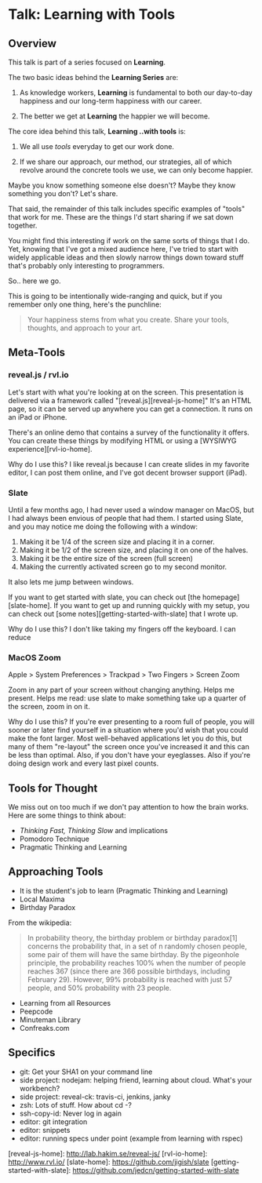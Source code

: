 # Talk: Learning with Tools
## Overview

This talk is part of a series focused on **Learning**.

The two basic ideas behind the **Learning Series** are:

1. As knowledge workers, **Learning** is fundamental to both our
   day-to-day happiness and our long-term happiness with our career.

2. The better we get at **Learning** the happier we will become.

The core idea behind this talk, **Learning ..with tools** is:

1. We all use *tools* everyday to get our work done.

1. If we share our approach, our method, our strategies, all of which
   revolve around the concrete tools we use, we can only become
   happier.

Maybe you know something someone else doesn't? Maybe they know
something you don't? Let's share.

That said, the remainder of this talk includes specific examples of
"tools" that work for me. These are the things I'd start sharing if we
sat down together.

You might find this interesting if work on the same sorts of things
that I do. Yet, knowing that I've got a mixed audience here, I've
tried to start with widely applicable ideas and then slowly narrow
things down toward stuff that's probably only interesting to
programmers.

So.. here we go.

This is going to be intentionally wide-ranging and quick, but if you
remember only one thing, here's the punchline:

> Your happiness stems from what you create. Share your tools,
> thoughts, and approach to your art.

## Meta-Tools

### reveal.js / rvl.io

Let's start with what you're looking at on the screen. This
presentation is delivered via a framework called
"[reveal.js][reveal-js-home]" It's an HTML page, so it can be served
up anywhere you can get a connection. It runs on an iPad or iPhone.

There's an online demo that contains a survey of the functionality it
offers. You can create these things by modifying HTML or using a
[WYSIWYG experience][rvl-io-home].

Why do I use this? I like reveal.js because I can create slides in my
favorite editor, I can post them online, and I've got decent browser
support (iPad).

### Slate

Until a few months ago, I had never used a window manager on MacOS,
but I had always been envious of people that had them. I started using
Slate, and you may notice me doing the following with a window:

1. Making it be 1/4 of the screen size and placing it in a corner.
1. Making it be 1/2 of the screen size, and placing it on one of the
   halves.
1. Making it be the entire size of the screen (full screen)
1. Making the currently activated screen go to my second monitor.

It also lets me jump between windows.

If you want to get started with slate, you can check out
[the homepage][slate-home]. If you want to get up and running quickly
with my setup, you can check out
[some notes][getting-started-with-slate] that I wrote up.

Why do I use this? I don't like taking my fingers off the keyboard. I
can reduce

### MacOS Zoom

Apple > System Preferences > Trackpad > Two Fingers > Screen Zoom

Zoom in any part of your screen without changing anything. Helps me
present. Helps me read: use slate to make something take up a quarter
of the screen, zoom in on it.

Why do I use this? If you're ever presenting to a room full of people,
you will sooner or later find yourself in a situation where you'd wish
that you could make the font larger. Most well-behaved applications
let you do this, but many of them "re-layout" the screen once you've
increased it and this can be less than optimal. Also, if you don't
have your eyeglasses. Also if you're doing design work and every last
pixel counts.

## Tools for Thought

We miss out on too much if we don't pay attention to how the brain
works. Here are some things to think about:

* *Thinking Fast, Thinking Slow* and implications
* Pomodoro Technique
* Pragmatic Thinking and Learning

## Approaching Tools

* It is the student's job to learn (Pragmatic Thinking and Learning)
* Local Maxima
* Birthday Paradox

From the wikipedia:

> In probability theory, the birthday problem or birthday paradox[1]
> concerns the probability that, in a set of n randomly chosen people,
> some pair of them will have the same birthday. By the pigeonhole
> principle, the probability reaches 100% when the number of people
> reaches 367 (since there are 366 possible birthdays, including
> February 29). However, 99% probability is reached with just 57
> people, and 50% probability with 23 people.

 * Learning from all Resources
 * Peepcode
 * Minuteman Library
 * Confreaks.com

## Specifics

* git: Get your SHA1 on your command line
* side project: nodejam: helping friend, learning about cloud. What's
  your workbench?
* side project: reveal-ck: travis-ci, jenkins, janky
* zsh: Lots of stuff. How about cd -?
* ssh-copy-id: Never log in again
* editor: git integration
* editor: snippets
* editor: running specs under point (example from learning with rspec)


[reveal-js-home]: http://lab.hakim.se/reveal-js/ [rvl-io-home]:
http://www.rvl.io/ [slate-home]: https://github.com/jigish/slate
[getting-started-with-slate]: https://github.com/jedcn/getting-started-with-slate
